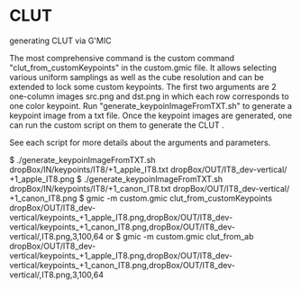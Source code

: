 # CLUT
generating CLUT via G'MIC

The most comprehensive command is the custom command "clut_from_customKeypoints" in the custom.gmic file. It allows selecting various uniform samplings as well as the cube resolution and can be extended to lock some custom keypoints. The first two arguments are 2 one-column images src.png and dst.png in which each row corresponds to one color keypoint. Run "generate_keypoinImageFromTXT.sh" to generate a keypoint image from a txt file. Once the keypoint images are generated, one can run the custom script on them to generate the CLUT .

See each script for more details about the arguments and parameters.

$ ./generate_keypoinImageFromTXT.sh dropBox/IN/keypoints/IT8/+1_apple_IT8.txt  dropBox/OUT/IT8_dev-vertical/ +1_apple_IT8.png
$ ./generate_keypoinImageFromTXT.sh dropBox/IN/keypoints/IT8/+1_canon_IT8.txt  dropBox/OUT/IT8_dev-vertical/ +1_canon_IT8.png
$ gmic -m custom.gmic clut_from_customKeypoints dropBox/OUT/IT8_dev-vertical/keypoints_+1_apple_IT8.png,dropBox/OUT/IT8_dev-vertical/keypoints_+1_canon_IT8.png,dropBox/OUT/IT8_dev-vertical/,IT8.png,3,100,64
or
$ gmic -m custom.gmic clut_from_ab dropBox/OUT/IT8_dev-vertical/keypoints_+1_apple_IT8.png,dropBox/OUT/IT8_dev-vertical/keypoints_+1_canon_IT8.png,dropBox/OUT/IT8_dev-vertical/,IT8.png,3,100,64

